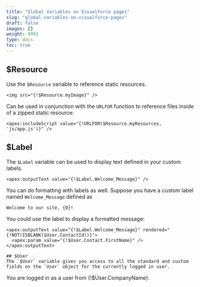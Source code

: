 ```yaml
---
title: "Global Variables on Visualforce pages"
slug: "global-variables-on-visualforce-pages"
draft: false
images: []
weight: 9992
type: docs
toc: true
---
```


## $Resource
Use the `$Resource` variable to reference static resources.

```
<img src="{!$Resource.myImage}" />
```

Can be used in conjunction with the `URLFOR` function to reference files inside of a zipped static resource:

```
<apex:includeScript value="{!URLFOR($Resource.myResources, 'js/app.js')}" />
```

## $Label
The `$Label` variable can be used to display text defined in your custom labels.

```
<apex:outputText value="{!$Label.Welcome_Message}" />
```

You can do formatting with labels as well. Suppose you have a custom label named `Welcome_Message` defined as

    Welcome to our site, {0}!

You could use the label to display a formatted message:

```
<apex:outputText value="{!$Label.Welcome_Message}" rendered="{!NOT(ISBLANK($User.ContactId))}">
  <apex:param value="{!$User.Contact.FirstName}" />
</apex:outputText>

## $User
The `$User` variable gives you access to all the standard and custom fields on the `User` object for the currently logged in user.

```
You are logged in as a user from {!$User.CompanyName}.
```


